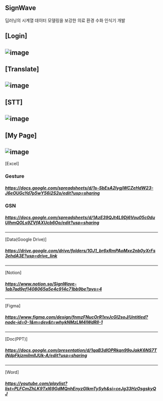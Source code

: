 ## SignWave
딥러닝의 시계열 데이터 모델링을 보강한 의료 환경 수화 인식기 개발

[Login]
---
![image](https://github.com/user-attachments/assets/e29fd2f0-241f-4f43-ab6f-b67d7e902d0c)
----
[Translate]
---
![image](https://github.com/user-attachments/assets/38aca8b6-ec9d-4e4b-bd86-50d62028e3fb)
---
[STT]
---
![image](https://github.com/user-attachments/assets/6aca2763-fc2e-46b6-beff-82aca84d850b)
---
[My Page]
---
![image](https://github.com/user-attachments/assets/2c83bf7a-db20-4344-9351-a2b2b9fcbea5)
---

[Excel]
### Gesture
##### https://docs.google.com/spreadsheets/d/1s-SbEsA2lygjWCZeHdW23-J6eOUGcYd7p5wY56i2S2o/edit?usp=sharing
### GSN
##### https://docs.google.com/spreadsheets/d/1AzE39QJt4L9Dj6Vou05c0duUIhmQOLs9ZVfAXUcb6Oo/edit?usp=sharing
---
[Data(Google Drive)] 
##### https://drive.google.com/drive/folders/1OJ1_br6xRmPAoMxe2nb0yXrFs3ehdA3E?usp=drive_link
---
[Notion] 
##### https://www.notion.so/SignWave-1ab7ad9ef1408065a5e4c914c71bb9be?pvs=4
---
[Figma]
##### https://www.figma.com/design/fnmzFNucOrR1xvJcGI2soJ/Untitled?node-id=0-1&m=dev&t=whykNMzLM4lWdRII-1
---
[Doc(PPT)]
##### https://docs.google.com/presentation/d/1qaB3dlOPRkqn99oJakK6NS7TiNdpFkjzmilmlIJUk-A/edit?usp=sharing

---
[Word]
##### https://youtube.com/playlist?list=PLFCmZhLK9Txl69GdMQnhEnyzGlkmTySyh&si=ceJg33HzOsgskyQJ
<!--

**Here are some ideas to get you started:**

🙋‍♀️ A short introduction - what is your organization all about?
🌈 Contribution guidelines - how can the community get involved?
👩‍💻 Useful resources - where can the community find your docs? Is there anything else the community should know?
🍿 Fun facts - what does your team eat for breakfast?
🧙 Remember, you can do mighty things with the power of [Markdown](https://docs.github.com/github/writing-on-github/getting-started-with-writing-and-formatting-on-github/basic-writing-and-formatting-syntax)
-->
